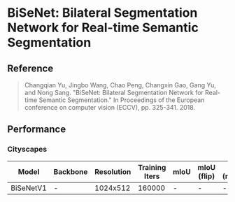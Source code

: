 # BiSeNet: Bilateral Segmentation Network for Real-time Semantic Segmentation

## Reference

> Changqian Yu, Jingbo Wang, Chao Peng, Changxin Gao, Gang Yu, and Nong Sang. "BiSeNet: Bilateral Segmentation Network for Real-time Semantic Segmentation." In Proceedings of the European conference on computer vision (ECCV), pp. 325-341. 2018.

## Performance

### Cityscapes

| Model | Backbone | Resolution | Training Iters | mIoU | mIoU (flip) | mIoU (ms+flip) | Links |
|-|-|-|-|-|-|-|-|
|BiSeNetV1|-|1024x512|160000|-|-|-|-|
